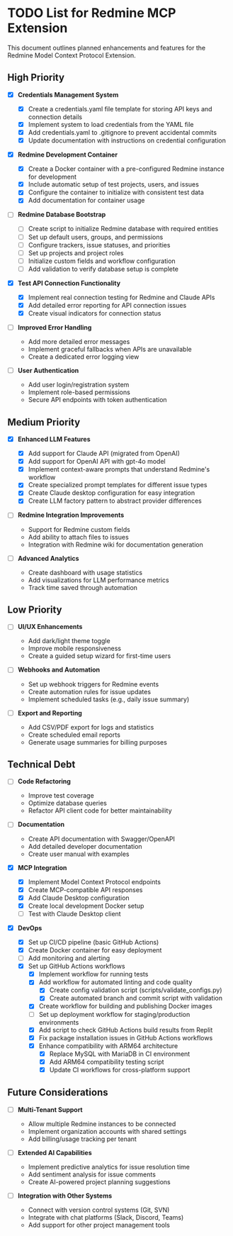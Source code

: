 # TODO List for Redmine MCP Extension

This document outlines planned enhancements and features for the Redmine Model Context Protocol Extension.

## High Priority

- [x] **Credentials Management System**
  - [x] Create a credentials.yaml file template for storing API keys and connection details
  - [x] Implement system to load credentials from the YAML file
  - [x] Add credentials.yaml to .gitignore to prevent accidental commits
  - [x] Update documentation with instructions on credential configuration

- [x] **Redmine Development Container**
  - [x] Create a Docker container with a pre-configured Redmine instance for development
  - [x] Include automatic setup of test projects, users, and issues
  - [x] Configure the container to initialize with consistent test data
  - [x] Add documentation for container usage
  
- [ ] **Redmine Database Bootstrap**
  - [ ] Create script to initialize Redmine database with required entities
  - [ ] Set up default users, groups, and permissions
  - [ ] Configure trackers, issue statuses, and priorities
  - [ ] Set up projects and project roles
  - [ ] Initialize custom fields and workflow configuration
  - [ ] Add validation to verify database setup is complete

- [x] **Test API Connection Functionality**
  - [x] Implement real connection testing for Redmine and Claude APIs
  - [x] Add detailed error reporting for API connection issues
  - [x] Create visual indicators for connection status

- [ ] **Improved Error Handling**
  - Add more detailed error messages
  - Implement graceful fallbacks when APIs are unavailable
  - Create a dedicated error logging view

- [ ] **User Authentication**
  - Add user login/registration system
  - Implement role-based permissions
  - Secure API endpoints with token authentication

## Medium Priority

- [x] **Enhanced LLM Features**
  - [x] Add support for Claude API (migrated from OpenAI)
  - [x] Add support for OpenAI API with gpt-4o model
  - [x] Implement context-aware prompts that understand Redmine's workflow
  - [x] Create specialized prompt templates for different issue types
  - [x] Create Claude desktop configuration for easy integration
  - [x] Create LLM factory pattern to abstract provider differences

- [ ] **Redmine Integration Improvements**
  - Support for Redmine custom fields
  - Add ability to attach files to issues
  - Integration with Redmine wiki for documentation generation

- [ ] **Advanced Analytics**
  - Create dashboard with usage statistics
  - Add visualizations for LLM performance metrics
  - Track time saved through automation

## Low Priority

- [ ] **UI/UX Enhancements**
  - Add dark/light theme toggle
  - Improve mobile responsiveness
  - Create a guided setup wizard for first-time users

- [ ] **Webhooks and Automation**
  - Set up webhook triggers for Redmine events
  - Create automation rules for issue updates
  - Implement scheduled tasks (e.g., daily issue summary)

- [ ] **Export and Reporting**
  - Add CSV/PDF export for logs and statistics
  - Create scheduled email reports
  - Generate usage summaries for billing purposes

## Technical Debt

- [ ] **Code Refactoring**
  - Improve test coverage
  - Optimize database queries
  - Refactor API client code for better maintainability

- [ ] **Documentation**
  - Create API documentation with Swagger/OpenAPI
  - Add detailed developer documentation
  - Create user manual with examples

- [x] **MCP Integration**
  - [x] Implement Model Context Protocol endpoints
  - [x] Create MCP-compatible API responses
  - [x] Add Claude Desktop configuration
  - [x] Create local development Docker setup
  - [ ] Test with Claude Desktop client

- [x] **DevOps**
  - [x] Set up CI/CD pipeline (basic GitHub Actions)
  - [x] Create Docker container for easy deployment
  - [ ] Add monitoring and alerting
  - [x] Set up GitHub Actions workflows
    - [x] Implement workflow for running tests
    - [x] Add workflow for automated linting and code quality
      - [x] Create config validation script (scripts/validate_configs.py)
      - [x] Create automated branch and commit script with validation
    - [x] Create workflow for building and publishing Docker images
    - [ ] Set up deployment workflow for staging/production environments
    - [x] Add script to check GitHub Actions build results from Replit
    - [x] Fix package installation issues in GitHub Actions workflows
    - [x] Enhance compatibility with ARM64 architecture
      - [x] Replace MySQL with MariaDB in CI environment
      - [x] Add ARM64 compatibility testing script
      - [x] Update CI workflows for cross-platform support

## Future Considerations

- [ ] **Multi-Tenant Support**
  - Allow multiple Redmine instances to be connected
  - Implement organization accounts with shared settings
  - Add billing/usage tracking per tenant

- [ ] **Extended AI Capabilities**
  - Implement predictive analytics for issue resolution time
  - Add sentiment analysis for issue comments
  - Create AI-powered project planning suggestions

- [ ] **Integration with Other Systems**
  - Connect with version control systems (Git, SVN)
  - Integrate with chat platforms (Slack, Discord, Teams)
  - Add support for other project management tools